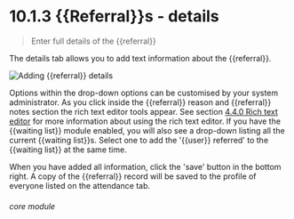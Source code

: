 # 10.1.3    {{Referral}}s - details

> Enter full details of the {{referral}} 

The details tab allows you to add text information about the {{referral}}. 

![Adding {{referral}} details]({{imgpath}}195a.png)

Options within the drop-down options can be customised by your system administrator. As you click inside the {{referral}} reason and {{referral}} notes section the rich text editor tools appear. See section [4.4.0  Rich text editor](/help/index/v/{{version}}/p/4.4.0) for more information about using the rich text editor. If you have the {{waiting list}} module enabled, you will also see a drop-down listing all the current {{waiting list}}s. Select one to add the '{{user}} referred' to the {{waiting list}} at the same time. 

When you have added all information, click the 'save' button in the bottom right. A copy of the {{referral}} record will be saved to the profile of everyone listed on the attendance tab. 

###### core module

